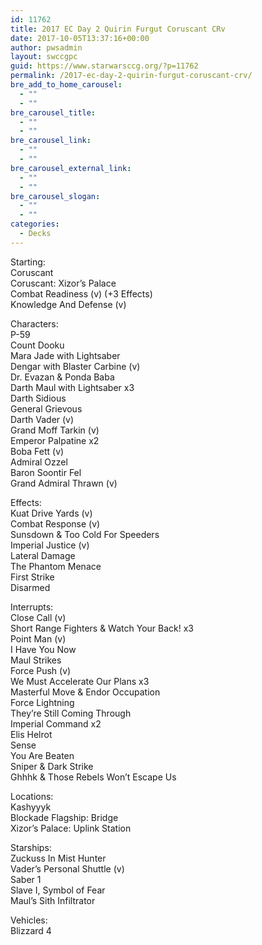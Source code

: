 ```yaml
---
id: 11762
title: 2017 EC Day 2 Quirin Furgut Coruscant CRv
date: 2017-10-05T13:37:16+00:00
author: pwsadmin
layout: swccgpc
guid: https://www.starwarsccg.org/?p=11762
permalink: /2017-ec-day-2-quirin-furgut-coruscant-crv/
bre_add_to_home_carousel:
  - ""
  - ""
bre_carousel_title:
  - ""
  - ""
bre_carousel_link:
  - ""
  - ""
bre_carousel_external_link:
  - ""
  - ""
bre_carousel_slogan:
  - ""
  - ""
categories:
  - Decks
---
```

Starting:  
Coruscant  
Coruscant: Xizor’s Palace  
Combat Readiness (v) (+3 Effects)  
Knowledge And Defense (v)

Characters:  
P-59  
Count Dooku  
Mara Jade with Lightsaber  
Dengar with Blaster Carbine (v)  
Dr. Evazan & Ponda Baba  
Darth Maul with Lightsaber x3  
Darth Sidious  
General Grievous  
Darth Vader (v)  
Grand Moff Tarkin (v)  
Emperor Palpatine x2  
Boba Fett (v)  
Admiral Ozzel  
Baron Soontir Fel  
Grand Admiral Thrawn (v)

Effects:  
Kuat Drive Yards (v)  
Combat Response (v)  
Sunsdown & Too Cold For Speeders  
Imperial Justice (v)  
Lateral Damage  
The Phantom Menace  
First Strike  
Disarmed

Interrupts:  
Close Call (v)  
Short Range Fighters & Watch Your Back! x3  
Point Man (v)  
I Have You Now  
Maul Strikes  
Force Push (v)  
We Must Accelerate Our Plans x3  
Masterful Move & Endor Occupation  
Force Lightning  
They’re Still Coming Through  
Imperial Command x2  
Elis Helrot  
Sense  
You Are Beaten  
Sniper & Dark Strike  
Ghhhk & Those Rebels Won’t Escape Us

Locations:  
Kashyyyk  
Blockade Flagship: Bridge  
Xizor’s Palace: Uplink Station

Starships:  
Zuckuss In Mist Hunter  
Vader’s Personal Shuttle (v)  
Saber 1  
Slave I, Symbol of Fear  
Maul’s Sith Infiltrator

Vehicles:  
Blizzard 4